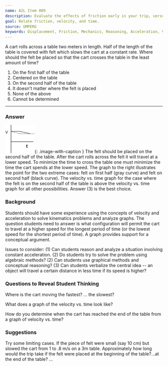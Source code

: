 ```yaml
---
name: A2L Item 009
description: Evaluate the effects of friction early in your trip, versus late in your trip, on the trip time.
goal: Relate friction, velocity, and time.
source: UMPERG
keywords: Displacement, Friction, Mechanics, Reasoning, Acceleration, Velocity
---
```


A cart rolls across a table two meters in length.  Half of the length of
the table is covered with felt which slows the cart at a constant rate. 
Where should the felt be placed so that the cart crosses the table in
the least amount of time?

1. On the first half of the table
2. Centered on the table
3. On the second half of the table
4. It doesn't matter where the felt is placed
5. None of the above
6. Cannot be determined

<hr/>

### Answer

![Item009_fig1.gif](../images/Item009_fig1.gif){: .image-with-caption }  The
felt should be placed on the second half of the table.  After the cart
rolls across the felt it will travel at a lower speed.  To minimize the
time to cross the table one must minimize the time the cart spends at
the lower speed.  The graph to the right illustrates the point for the
two extreme cases:  felt on first half (gray curve) and felt on second
half (black curve).   The velocity vs. time graph for the case where the
felt is on the second half of the table is above the velocity vs. time
graph for all other possibilities.  Answer (3) is the best choice.

### Background

Students should have some experience using the concepts of velocity and
acceleration to solve kinematics problems and analyze graphs.  The
question students need to answer is what configuration will permit the
cart to travel at a higher speed for the longest period of time (or the
lowest speed for the shortest period of time).  A graph provides support
for a conceptual argument.

Issues to consider: (1) Can students reason and analyze a situation
involving constant acceleration.  (2) Do students try to solve the
problem using algebraic methods?  (2) Can students use graphical methods
and conceptual reasoning? (3) Can students verbalize the central idea --
an object will travel a certain distance in less time if its speed is
higher?

### Questions to Reveal Student Thinking

Where is the cart moving the fastest? ... the slowest?

What does a graph of the velocity vs. time look like?

How do you determine when the cart has reached the end of the table from
a graph of velocity vs. time?

### Suggestions

Try some limiting cases.  If the piece of felt were small (say 10 cm)
but slowed the cart from 1 to .8 m/s on a 3m table.  Approximately how
long would the trip take if the felt were placed at the beginning of the
table?...at the end of the table?
...
